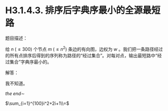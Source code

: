 # H3.1.4.3. 排序后字典序最小的全源最短路

题目描述：

给 $n\;(\le300)$ 个节点 $m\;(\le n^2)$ 条边的有向图，边权为 $w$ 。我们把一条路径经过的所有点排序后得到的序列称为路径的“经过集合”。对每对点，输出最短路中“经过集合”字典序最小的。

解答：

我不知道。

$the\;end\sim$

$\sum_{i=1}^{100}i^2+2i+1\\=$

